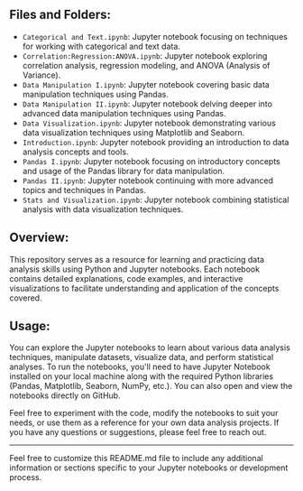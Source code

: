 ## Files and Folders:

- `Categorical and Text.ipynb`: Jupyter notebook focusing on techniques for working with categorical and text data.
- `Correlation:Regression:ANOVA.ipynb`: Jupyter notebook exploring correlation analysis, regression modeling, and ANOVA (Analysis of Variance).
- `Data Manipulation I.ipynb`: Jupyter notebook covering basic data manipulation techniques using Pandas.
- `Data Manipulation II.ipynb`: Jupyter notebook delving deeper into advanced data manipulation techniques using Pandas.
- `Data Visualization.ipynb`: Jupyter notebook demonstrating various data visualization techniques using Matplotlib and Seaborn.
- `Introduction.ipynb`: Jupyter notebook providing an introduction to data analysis concepts and tools.
- `Pandas I.ipynb`: Jupyter notebook focusing on introductory concepts and usage of the Pandas library for data manipulation.
- `Pandas II.ipynb`: Jupyter notebook continuing with more advanced topics and techniques in Pandas.
- `Stats and Visualization.ipynb`: Jupyter notebook combining statistical analysis with data visualization techniques.

## Overview:

This repository serves as a resource for learning and practicing data analysis skills using Python and Jupyter notebooks. Each notebook contains detailed explanations, code examples, and interactive visualizations to facilitate understanding and application of the concepts covered.

## Usage:

You can explore the Jupyter notebooks to learn about various data analysis techniques, manipulate datasets, visualize data, and perform statistical analyses. To run the notebooks, you'll need to have Jupyter Notebook installed on your local machine along with the required Python libraries (Pandas, Matplotlib, Seaborn, NumPy, etc.). You can also open and view the notebooks directly on GitHub.

Feel free to experiment with the code, modify the notebooks to suit your needs, or use them as a reference for your own data analysis projects. If you have any questions or suggestions, please feel free to reach out.

---

Feel free to customize this README.md file to include any additional information or sections specific to your Jupyter notebooks or development process.

